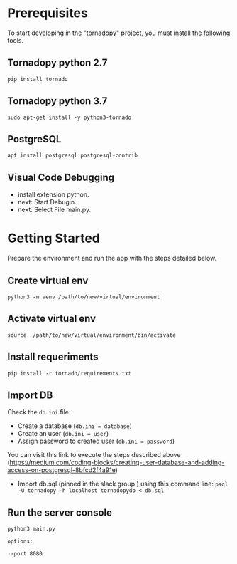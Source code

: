 # Prerequisites

To start developing in the "tornadopy" project, you must install the following tools.

## Tornadopy python 2.7

`pip install tornado`

## Tornadopy python 3.7

`sudo apt-get install -y python3-tornado`

## PostgreSQL

`apt install postgresql postgresql-contrib`

## Visual Code Debugging

* install extension python.
* next: Start Debugin.
* next: Select File main.py.

# Getting Started

Prepare the environment and run the app with the steps detailed below.

## Create virtual env
`python3 -m venv /path/to/new/virtual/environment`

## Activate virtual env
`source  /path/to/new/virtual/environment/bin/activate`

## Install requeriments
`pip install -r tornado/requirements.txt`

## Import DB

Check the `db.ini` file.

* Create a database (`db.ini = database`)
* Create an user (`db.ini = user`)
* Assign password to created user (`db.ini = password`)

You can visit this link to execute the steps described above (https://medium.com/coding-blocks/creating-user-database-and-adding-access-on-postgresql-8bfcd2f4a91e)

* Import db.sql (pinned in the slack group ) using this command line:
    `psql -U tornadopy -h localhost tornadopydb < db.sql`

## Run the server console
`python3 main.py`

`options:`

    --port 8080
